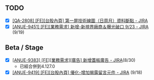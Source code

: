 
## TODO
* [x] [[QA-2808] [FE][台股內頁] 第一屏技術線圖（日周月）資料斷點 - JIRA](https://cnyesrd.atlassian.net/browse/QA-2808)
* [x] [[ANUE-9451] [FE][業務需求] 新增-新視界廠商＆曝光破口 9/23 - JIRA](https://cnyesrd.atlassian.net/browse/ANUE-9451) (9/19)

## Beta / Stage
* [x] [[ANUE-9383] [FE][業務需求][廣告] 新增蓋板廣告 - JIRA](https://cnyesrd.atlassian.net/browse/ANUE-9383)(8/30)
	* 已經合併到4.127.0
* [x] [[ANUE-9419] [FE][台股內頁] 優化-增加揭露留言元件 - JIRA](https://cnyesrd.atlassian.net/browse/ANUE-9419]) (9/18)  
